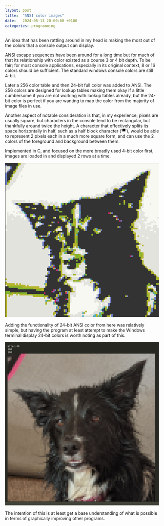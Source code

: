 ```yaml
---
layout: post
title:  "ANSI color images"
date:   2024-05-13 20:00:00 +0100
categories: programming
---
```

An idea that has been rattling around in my head is making the most out of the colors that a console output can display.

ANSI escape sequences have been around for a long time but for much of that its relationship with color existed as a course 3 or 4 bit depth. To be fair; for most console applications, especially in its original context, 8 or 16 colors should be sufficient. The standard windows console colors are still 4-bit.

Later a 256 color table and then 24-bit full color was added to ANSI. The 256 colors are designed for lookup tables making them okay if a little cumbersome if you are not working with lookup tables already, but the 24-bit color is perfect if you are wanting to map the color from the majority of image files in use.

Another aspect of notable consideration is that, in my experience, pixels are usually square, but characters in the console tend to be rectangular, but thankfully around twice the height. A character that effectively splits its space horizontally in half, such as a half block character ('▀'), would be able to represent 2 pixels each in a much more square form, and can use the 2 colors of the foreground and background between them.

Implemented in C, and focused on the more broadly used 4-bit color first, images are loaded in and displayed 2 rows at a time.

![4-bit color](/assets/images/Screenshot%20from%202024-04-28%2012-46-11.png)

Adding the functionality of 24-bit ANSI color from here was relatively simple, but having the program at least attempt to make the Windows terminal display 24-bit colors is worth noting as part of this.

![24-bit color](/assets/images/Screenshot%20from%202024-04-28%2016-32-57.png)

The intention of this is at least get a base understanding of what is possible in terms of graphically improving other programs.